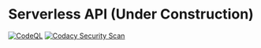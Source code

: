 # Serverless API (Under Construction)

[![CodeQL](https://github.com/gololobov-dev/serverless-api/actions/workflows/codeql-analysis.yml/badge.svg?branch=main)](https://github.com/gololobov-dev/serverless-api/actions/workflows/codeql-analysis.yml)
[![Codacy Security Scan](https://github.com/gololobov-dev/serverless-api/actions/workflows/codacy-analysis.yml/badge.svg?branch=main)](https://github.com/gololobov-dev/serverless-api/actions/workflows/codacy-analysis.yml)
